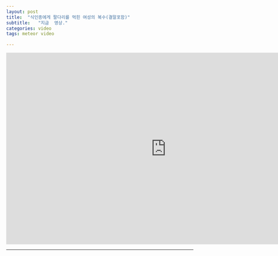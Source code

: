 ```yaml
---
layout: post
title:  "식인종에게 팔다리를 먹힌 여성의 복수(결말포함)"
subtitle:   "지금  영상."
categories: video
tags: meteor video

---
```

<iframe width="860" height="515" src="https://www.youtube.com/embed/pEgrktNAv1A" title="YouTube video player" frameborder="0" allow="accelerometer; autoplay; clipboard-write; encrypted-media; gyroscope; picture-in-picture" allowfullscreen></iframe>

---
